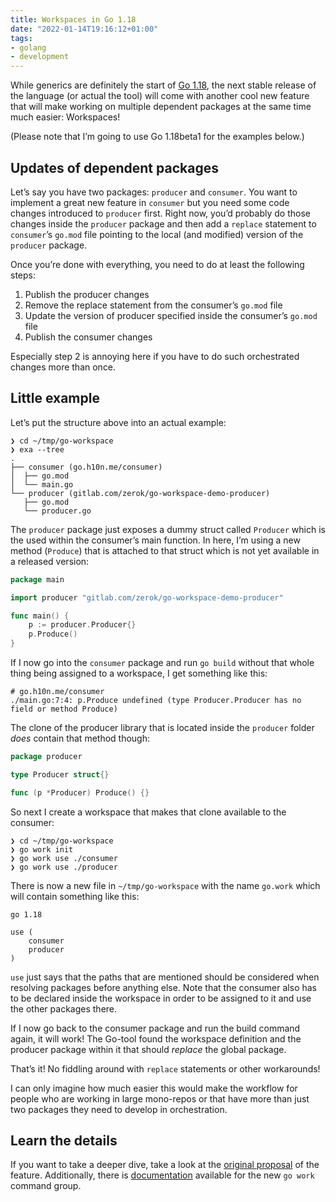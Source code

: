 ```yaml
---
title: Workspaces in Go 1.18
date: "2022-01-14T19:16:12+01:00"
tags:
- golang
- development
---
```


While generics are definitely the start of [Go 1.18](https://tip.golang.org/doc/go1.18), the next stable release of the language (or actual the tool) will come with another cool new feature that will make working on multiple dependent packages at the same time much easier: Workspaces!

(Please note that I’m going to use Go 1.18beta1 for the examples below.)

## Updates of dependent packages

Let’s say you have two packages: `producer` and `consumer`. You want to implement a great new feature in `consumer` but you need some code changes introduced to `producer` first. Right now, you’d probably do those changes inside the `producer` package and then add a `replace` statement to `consumer`’s `go.mod` file pointing to the local (and modified) version of the `producer` package.

Once you’re done with everything, you need to do at least the following steps:

1. Publish the producer changes
2. Remove the replace statement from the consumer’s `go.mod` file
3. Update the version of producer specified inside the consumer’s `go.mod` file
4. Publish the consumer changes

Especially step 2 is annoying here if you have to do such orchestrated changes more than once. 

## Little example

Let’s put the structure above into an actual example:

```
❯ cd ~/tmp/go-workspace
❯ exa --tree
.
├── consumer (go.h10n.me/consumer)
│  ├── go.mod
│  └── main.go
└── producer (gitlab.com/zerok/go-workspace-demo-producer)
   ├── go.mod
   └── producer.go
```

The `producer` package just exposes a dummy struct called `Producer` which is the used within the consumer’s main function. In here, I’m using a new method (`Produce`) that is attached to that struct which is not yet available in a released version:

```go
package main

import producer "gitlab.com/zerok/go-workspace-demo-producer"

func main() {
	p := producer.Producer{}
	p.Produce()
}
```

If I now go into the `consumer` package and run `go build` without that whole thing being assigned to a workspace, I get something like this:

```
# go.h10n.me/consumer
./main.go:7:4: p.Produce undefined (type Producer.Producer has no field or method Produce)
```

The clone of the producer library that is located inside the `producer` folder *does* contain that method though:

```go
package producer

type Producer struct{}

func (p *Producer) Produce() {}
```

 So next I create a workspace that makes that clone available to the consumer:

```
❯ cd ~/tmp/go-workspace
❯ go work init
❯ go work use ./consumer
❯ go work use ./producer
```

There is now a new file in `~/tmp/go-workspace` with the name `go.work` which will contain something like this:

```
go 1.18

use (
	consumer
	producer
)
```

`use` just says that the paths that are mentioned should be considered when resolving packages before anything else. Note that the consumer also has to be declared inside the workspace in order to be assigned to it and use the other packages there.

If I now go back to the consumer package and run the build command again, it will work! The Go-tool found the workspace definition and the producer package within it that should *replace* the global package.

That’s it! No fiddling around with `replace` statements or other workarounds!

I can only imagine how much easier this would make the workflow for people who are working in large mono-repos or that have more than just two packages they need to develop in orchestration.

## Learn the details

If you want to take a deeper dive, take a look at the [original proposal](https://go.googlesource.com/proposal/+/master/design/45713-workspace.md) of the feature. Additionally, there is [documentation](https://pkg.go.dev/cmd/go@master#hdr-Workspace_maintenance) available for the new `go work` command group.
